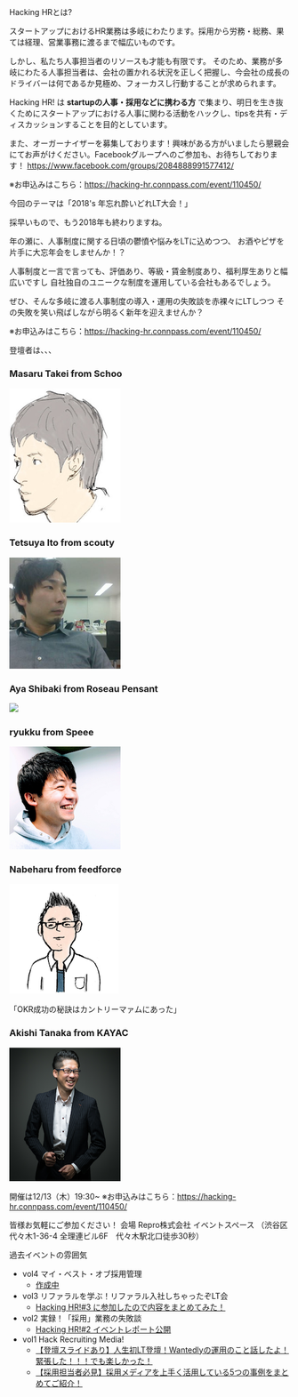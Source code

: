 Hacking HRとは?

スタートアップにおけるHR業務は多岐にわたります。採用から労務・総務、果ては経理、営業事務に渡るまで幅広いものです。

しかし、私たち人事担当者のリソースも才能も有限です。
そのため、業務が多岐にわたる人事担当者は、会社の置かれる状況を正しく把握し、今会社の成長のドライバーは何であるか見極め、フォーカスし行動することが求められます。

Hacking HR! は **startupの人事・採用などに携わる方** で集まり、明日を生き抜くためにスタートアップにおける人事に関わる活動をハックし、tipsを共有・ディスカッションすることを目的としています。

また、オーガーナイザーを募集しております！興味がある方がいましたら懇親会にてお声がけください。Facebookグループへのご参加も、お待ちしております！ https://www.facebook.com/groups/2084888991577412/

※お申込みはこちら：https://hacking-hr.connpass.com/event/110450/


今回のテーマは「2018's 年忘れ酔いどれLT大会！」

採早いもので、もう2018年も終わりますね。

年の瀬に、人事制度に関する日頃の鬱憤や悩みをLTに込めつつ、
お酒やピザを片手に大忘年会をしませんか！？

人事制度と一言で言っても、評価あり、等級・賃金制度あり、福利厚生ありと幅広いですし
自社独自のユニークな制度を運用している会社もあるでしょう。

ぜひ、そんな多岐に渡る人事制度の導入・運用の失敗談を赤裸々にLTしつつ
その失敗を笑い飛ばしながら明るく新年を迎えませんか？

※お申込みはこちら：https://hacking-hr.connpass.com/event/110450/


登壇者は、、、
### Masaru Takei from Schoo
![](https://github.com/hacking-hr/hacking-hr/blob/master/assets/images/takei.png?raw=true)

### Tetsuya Ito from scouty
![](https://github.com/hacking-hr/hacking-hr/blob/master/assets/images/tito.png?raw=true)

### Aya Shibaki from Roseau Pensant
![](https://avatars2.githubusercontent.com/u/42400921?s=200&v=4)

### ryukku from Speee
![](https://github.com/hacking-hr/hacking-hr/blob/master/assets/images/ryukku.png?raw=true)

### Nabeharu from feedforce
![](https://github.com/hacking-hr/hacking-hr/blob/master/assets/images/nabeharu.png?raw=true)

「OKR成功の秘訣はカントリーマァムにあった」

### Akishi Tanaka from KAYAC
![](https://github.com/hacking-hr/hacking-hr/blob/master/assets/images/tanaka.png?raw=true)


開催は12/13（木）19:30~
※お申込みはこちら：https://hacking-hr.connpass.com/event/110450/

皆様お気軽にご参加ください！
会場
Repro株式会社 イベントスペース （渋谷区代々木1-36-4 全理連ビル6F　代々木駅北口徒歩30秒）

過去イベントの雰囲気
- vol4 マイ・ベスト・オブ採用管理
    - [作成中]()
- vol3 リファラルを学ぶ！リファラル入社しちゃったぞLT会
    - [Hacking HR!#3 に参加したので内容をまとめてみた！](http://hoozm.hatenablog.com/entry/2018/09/26/015431)
- vol2 実録！「採用」業務の失敗談
    - [Hacking HR!#2 イベントレポート公開](https://www.wantedly.com/companies/repro/post_articles/134086)
- vol1 Hack Recruiting Media!
    - [【登壇スライドあり】人生初LT登壇！Wantedlyの運用のこと話したよ！緊張した！！！でも楽しかった！](https://www.wantedly.com/companies/dip/post_articles/127060)
    - [【採用担当者必見】採用メディアを上手く活用している5つの事例をまとめてご紹介！](https://hcm-jinjer.com/media/contents/b-contents-saiyo-hack1-180814/)
